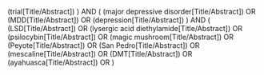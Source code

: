 (trial[Title/Abstract])
)
AND
(
(major depressive disorder[Title/Abstract]) OR 
(MDD[Title/Abstract]) OR
(depression[Title/Abstract])
)
AND
(
(LSD[Title/Abstract]) OR 
(lysergic acid diethylamide[Title/Abstract]) OR 
(psilocybin[Title/Abstract]) OR 
(magic mushroom[Title/Abstract]) OR 
(Peyote[Title/Abstract]) OR 
(San Pedro[Title/Abstract]) OR 
(mescaline[Title/Abstract]) OR 
(DMT[Title/Abstract]) OR 
(ayahuasca[Title/Abstract]) OR 
)